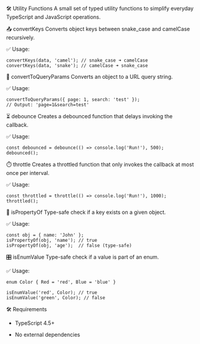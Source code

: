 🛠️ Utility Functions
A small set of typed utility functions to simplify everyday TypeScript and JavaScript operations.

📤 convertKeys
Converts object keys between snake_case and camelCase recursively.

✅ Usage:

```
convertKeys(data, 'camel'); // snake_case ➜ camelCase
convertKeys(data, 'snake'); // camelCase ➜ snake_case
```

🔗 convertToQueryParams
Converts an object to a URL query string.

✅ Usage:
```
convertToQueryParams({ page: 1, search: 'test' });
// Output: 'page=1&search=test'
```

⏳ debounce
Creates a debounced function that delays invoking the callback.

✅ Usage:

```
const debounced = debounce(() => console.log('Run!'), 500);
debounced();
```

⏱️ throttle
Creates a throttled function that only invokes the callback at most once per interval.

✅ Usage:

```
const throttled = throttle(() => console.log('Run!'), 1000);
throttled();
```

🧪 isPropertyOf
Type-safe check if a key exists on a given object.

✅ Usage:

```
const obj = { name: 'John' };
isPropertyOf(obj, 'name'); // true
isPropertyOf(obj, 'age');  // false (type-safe)
```

🎛️ isEnumValue
Type-safe check if a value is part of an enum.

✅ Usage:

```
enum Color { Red = 'red', Blue = 'blue' }

isEnumValue('red', Color); // true
isEnumValue('green', Color); // false
```

🛠 Requirements
* TypeScript 4.5+

* No external dependencies